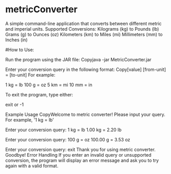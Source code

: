 # metricConverter
A simple command-line application that converts between different metric and imperial units.
Supported Conversions: 
Kilograms (kg) to Pounds (lb)
Grams (g) to Ounces (oz)
Kilometers (km) to Miles (mi)
Millimeters (mm) to Inches (in)

#How to Use:

Run the program using the JAR file:
Copyjava -jar MetricConverter.jar

Enter your conversion query in the following format:
Copy[value] [from-unit] = [to-unit]
For example:

1 kg = lb
100 g = oz
5 km = mi
10 mm = in


To exit the program, type either:

exit or 
-1



Example Usage
CopyWelcome to metric converter!
Please input your query. For example, '1 kg = lb'

Enter your conversion query: 1 kg = lb
1.00 kg = 2.20 lb

Enter your conversion query: 100 g = oz
100.00 g = 3.53 oz

Enter your conversion query: exit
Thank you for using metric converter. Goodbye!
Error Handling
If you enter an invalid query or unsupported conversion, the program will display an error message and ask you to try again with a valid format.
